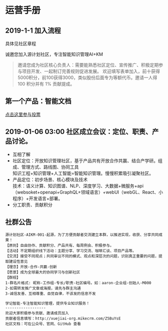 运营手册
============

## 2019-1-1 加入流程

具体见社区章程

诚邀您加入源计划社区，专注智能知识管理AI+KM

> 邀请您成为社区核心负责人：需要能熟悉社区定位、宣传推广、积极定期参与项目开发、一起制订完善规则促进发展。
> 欢迎填写表单加入，前十获得5000积分，前100获得3000，类似股份后面专为等额代币。邀请一人得 100 积分并有 1% 贡献提成。

## 第一个产品：智能文档

[点击这里参与投票](http://xuejiai-org.mikecrm.com/o2mjKg6)

## 2019-01-06 03:00 社区成立会议：定位、职责、产品讨论。

- 互相了解
- 社区定位：开放知识管理社区，基于产品共有开放合作共赢、结合产学研。组成、管理方式、路线图、协同工具  
知识工程+知识管理+人工智能=智能知识管理。慢慢积累吸引凝聚社区。
- 产品定位：初步场景、核心模块及技术  
技术：语义计算、知识图谱、NLP、深度学习、大数据+微服务+api（websoket+openapi+GraphQL+领域语言）+webUI（webGL、React、小程序）+开发语言+部署。
- 分工职责、贡献积分

## 社群公告

```
源计划社区-AIKM-001-起源，为了方便贡献者交流建立本群，以推进实现，收获、分享共同成果！
【原则】自由协作、贡献积分、产品共有、每周例会、积极参与。
【活动】不定期组织线下活动：主题分享、学习交流、咖啡汇谈、项目产品等。
【交流】接受不同观点；共同审议不同的模式、观点和深层次的问题，识别真正重要的问题，提取建设性意见
【理念】开放-合作-共赢-创新
【愿景】成为全球最大的协同学习与创新社区
【群规】
1-群名片格式: 昵称-工作组-专长/职责-社区编号。如：aaron-企业组-创始人-M000
2-如需转发推广文章或海报，请先与群主沟通
3-诚信友善、互相尊重、自觉自律，不该发的信息不发

学记智能-专注智能知识管理，提供专业知识服务！
------------------
欢迎大家积极参与贡献、邀请成员加入
贡献者信息填写：http://xuejiai-org.mikecrm.com/Z5BuYsE
社区文档：可在公众号、官网、GitHub 查看
```
